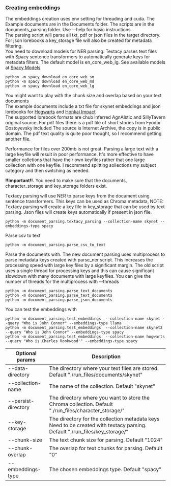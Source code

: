 ### Creating embeddings
The embeddings creation uses env setting for threading and cuda. The Example documents are in the Documents folder. The scripts are in the documents_parsing folder. 
Use --help for basic instructions.<BR>
The parsing script will parse all txt, pdf or json files in the target directory. For json lorebooks a key_storage file will also be created for metadata filtering.<BR>
You need to download models for NER parsing. Textacy parses text files with Spacy sentence transformers to automatically generate keys for metadata filters. The default model is en_core_web_lg. See available models at [Spacy Models](https://spacy.io/usage/models)<BR>
```
python -m spacy download en_core_web_sm
python -m spacy download en_core_web_md
python -m spacy download en_core_web_lg
```

You might want to play with the chunk size and overlap based on your text documents<BR>
The example documents include a txt file for skynet embeddings and json lorebooks for [Hogwarts](https://chub.ai/lorebooks/deadgirlz/hogwarts-legacy-lore-b819ccba) and [Honkai Impact](https://chub.ai/lorebooks/Zareh-Haadris/lorebook-honkai-impact-b1fcfc23)<BR>
The supported lorebook formats are chub inferred AgnAIstic and SillyTavern original source.
For pdf files there is a pdf file of short stories from Fyodor Dostoyevsky included The source is Internet Archive, the copy is in public domain. The pdf text quality is quite poor thought, so I recommend getting another file.

Performance for files over 200mb is not great. Parsing a large text with a large keyfile will result in poor performance. It's more effective to have smaller colletions that have their own keyfiles rather that one large collection with one keyfile. I recommend splitting sollections my subject category and then switching as needed.

**!!Important!!.** You need to make sure that the documents, character_storage and key_storage folders exist.

Textacy parsing will use NER to parse keys from the document using sentence transformers. This keys can be used as Chroma metadata,
NOTE: Textacy parsing will create a key file in key_storage that can be used by text parsing. Json files will create keys automatically if present in json file.
```
python -m document_parsing.textacy_parsing --collection-name skynet --embeddings-type spacy
```

Parse csv to text
```
python -m document_parsing.parse_csv_to_text
```

Parse the documents with. The new document parsing uses multiprocess to parse metadata keys created with parse_ner script. This increases the processing speed with large key files by a significant margin. The old script uses a single thread for processing keys and this can cause significant slowdown with many documents with large keyfiles. You can give the number of threads for the multiprocess with --threads
```
python -m document_parsing.parse_text_documents
python -m document_parsing.parse_text_documents
python -m document_parsing.parse_json_documents
```

You can test the embeddings with
```
python -m document_parsing.test_embeddings  --collection-name skynet --query "Who is John Connor" --embeddings-type llama
python -m document_parsing.test_embeddings  --collection-name skynet2 --query "Who is John Connor" --embeddings-type spacy
python -m document_parsing.test_embeddings  --collection-name hogwarts --query "Who is Charles Rookwood'" --embeddings-type spacy
```

Optional params         | Description
---------------------- | -------------
--data-directory       | The directory where your text files are stored. Default "./run_files/documents/skynet"
--collection-name      | The name of the collection. Default "skynet"
--persist-directory    | The directory where you want to store the Chroma collection. Default "./run_files/character_storage/"
--key-storage          | The directory for the collection metadata keys Need to be created with textacy parsing. Default "./run_files/key_storage/"
--chunk-size           | The text chunk size for parsing. Default "1024"
--chunk-overlap        | The overlap for text chunks for parsing. Default "0"
--embeddings-type      | The chosen embeddings type. Default "spacy"